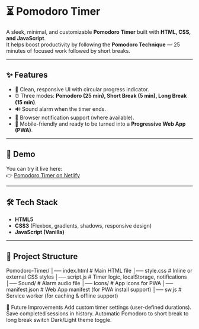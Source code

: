 # ⏳ Pomodoro Timer

A sleek, minimal, and customizable **Pomodoro Timer** built with **HTML, CSS, and JavaScript**.  
It helps boost productivity by following the **Pomodoro Technique** — 25 minutes of focused work followed by short breaks.

---

## ✨ Features
- 🎨 Clean, responsive UI with circular progress indicator.  
- ⏰ Three modes: **Pomodoro (25 min), Short Break (5 min), Long Break (15 min)**.  
- 🔊 Sound alarm when the timer ends.  
- 🔔 Browser notification support (where available).    
- 📱 Mobile-friendly and ready to be turned into a **Progressive Web App (PWA)**.  

---

## 🚀 Demo
You can try it live here:  
👉 [Pomodoro Timer on Netlify](https://favour-pomodoro.netlify.app)

---

## 🛠️ Tech Stack
- **HTML5**  
- **CSS3** (Flexbox, gradients, shadows, responsive design)  
- **JavaScript (Vanilla)**  

---

## 📂 Project Structure
Pomodoro-Timer/
│── index.html # Main HTML file
│── style.css # Inline or external CSS styles
│── script.js # Timer logic, localStorage, notifications
│── Sound/ # Alarm audio file
│── Icons/ # App icons for PWA
│── manifest.json # Web App manifest (for PWA install support)
│── sw.js # Service worker (for caching & offline support)

📌 Future Improvements
Add custom timer settings (user-defined durations).
Save completed sessions in history.
Automatic Pomodoro to short break to long break switch
Dark/Light theme toggle.



